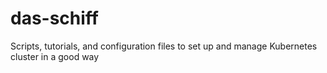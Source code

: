 # das-schiff
Scripts, tutorials, and configuration files to set up and manage Kubernetes cluster in a good way
